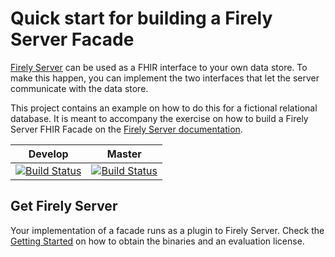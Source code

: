 # Quick start for building a Firely Server Facade

[Firely Server](http://fire.ly/vonk) can be used as a FHIR interface to your own data store. To make this happen, you can implement the two interfaces that let the server communicate with the data store.

This project contains an example on how to do this for a fictional relational database. It is meant to accompany the exercise on how to build a Firely Server FHIR Facade on the [Firely Server documentation](http://docs.simplifier.net/vonk/facade/facade.html).

|Develop|Master|
|---|---|
|[![Build Status](https://firely.visualstudio.com/Vonk.IdentityServer.Test/_apis/build/status/FirelyTeam.Vonk.IdentityServer.Test?branchName=master)](https://firely.visualstudio.com/Vonk.Facade.Starter/_build/latest?definitionId=27&branchName=master)|[![Build Status](https://firely.visualstudio.com/Vonk.IdentityServer.Test/_apis/build/status/FirelyTeam.Vonk.IdentityServer.Test?branchName=develop)](https://firely.visualstudio.com/Vonk.Facade.Starter/_build/latest?definitionId=27&branchName=develop)

## Get Firely Server

Your implementation of a facade runs as a plugin to Firely Server. Check the [Getting Started](http://docs.simplifier.net/vonk/start.html) on how to obtain the binaries and an evaluation license.
